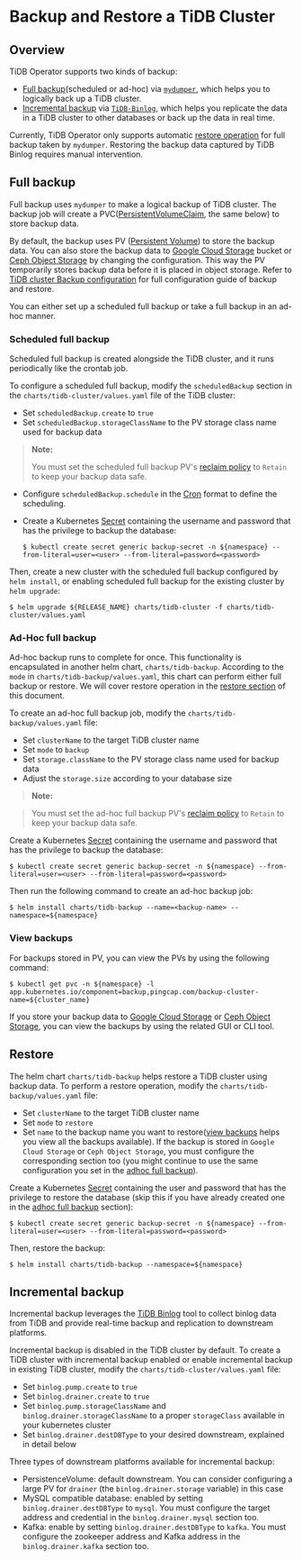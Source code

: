 # Backup and Restore a TiDB Cluster
## Overview

TiDB Operator supports two kinds of backup:

* [Full backup](#full-backup)(scheduled or ad-hoc) via [`mydumper`](https://www.pingcap.com/docs/dev/reference/tools/mydumper/), which helps you to logically back up a TiDB cluster.
* [Incremental backup](#incremental-backup) via [`TiDB-Binlog`](https://www.pingcap.com/docs/dev/reference/tools/tidb-binlog/overview/), which helps you replicate the data in a TiDB cluster to other databases or back up the data in real time.

Currently, TiDB Operator only supports automatic [restore operation](#restore) for full backup taken by `mydumper`. Restoring the backup data captured by TiDB Binlog requires manual intervention.

## Full backup

Full backup uses `mydumper` to make a logical backup of TiDB cluster. The backup job will create a PVC([PersistentVolumeClaim](https://kubernetes.io/docs/concepts/storage/persistent-volumes/#persistentvolumeclaims), the same below) to store backup data.

By default, the backup uses PV ([Persistent Volume](https://kubernetes.io/docs/concepts/storage/persistent-volumes/#persistent-volumes)) to store the backup data. You can also store the backup data to [Google Cloud Storage](https://cloud.google.com/storage/) bucket or [Ceph Object Storage](https://ceph.com/ceph-storage/object-storage/) by changing the configuration. This way the PV temporarily stores backup data before it is placed in object storage. Refer to [TiDB cluster Backup configuration](./references/tidb-backup-configuration.md) for full configuration guide of backup and restore.

You can either set up a scheduled full backup or take a full backup in an ad-hoc manner.

### Scheduled full backup

Scheduled full backup is created alongside the TiDB cluster, and it runs periodically like the crontab job.

To configure a scheduled full backup, modify the `scheduledBackup` section in the `charts/tidb-cluster/values.yaml` file of the TiDB cluster:

* Set `scheduledBackup.create` to `true`
* Set `scheduledBackup.storageClassName` to the PV storage class name used for backup data

> **Note:**
>
> You must set the scheduled full backup PV's [reclaim policy](https://kubernetes.io/docs/tasks/administer-cluster/change-pv-reclaim-policy) to `Retain` to keep your backup data safe.

* Configure `scheduledBackup.schedule` in the [Cron](https://en.wikipedia.org/wiki/Cron) format to define the scheduling.
* Create a Kubernetes [Secret](https://kubernetes.io/docs/concepts/configuration/secret/) containing the username and password that has the privilege to backup the database:

    ```shell
    $ kubectl create secret generic backup-secret -n ${namespace} --from-literal=user=<user> --from-literal=password=<password>
    ```

Then, create a new cluster with the scheduled full backup configured by `helm install`, or enabling scheduled full backup for the existing cluster by `helm upgrade`:

```shell
$ helm upgrade ${RELEASE_NAME} charts/tidb-cluster -f charts/tidb-cluster/values.yaml
```

### Ad-Hoc full backup

Ad-hoc backup runs to complete for once. This functionality is encapsulated in another helm chart, `charts/tidb-backup`. According to the `mode` in `charts/tidb-backup/values.yaml`, this chart can perform either full backup or restore. We will cover restore operation in the [restore section](#restore) of this document. 

To create an ad-hoc full backup job, modify the `charts/tidb-backup/values.yaml` file:

* Set `clusterName` to the target TiDB cluster name
* Set `mode` to `backup`
* Set `storage.className` to the PV storage class name used for backup data
* Adjust the `storage.size` according to your database size

> **Note:** 

> You must set the ad-hoc full backup PV's [reclaim policy](https://kubernetes.io/docs/tasks/administer-cluster/change-pv-reclaim-policy) to `Retain` to keep your backup data safe.

Create a Kubernetes [Secret](https://kubernetes.io/docs/concepts/configuration/secret/) containing the username and password that has the privilege to backup the database:

```shell
$ kubectl create secret generic backup-secret -n ${namespace} --from-literal=user=<user> --from-literal=password=<password>
```

Then run the following command to create an ad-hoc backup job:

```shell
$ helm install charts/tidb-backup --name=<backup-name> --namespace=${namespace}
```

### View backups

For backups stored in PV, you can view the PVs by using the following command:

```shell
$ kubectl get pvc -n ${namespace} -l app.kubernetes.io/component=backup,pingcap.com/backup-cluster-name=${cluster_name}
```

If you store your backup data to [Google Cloud Storage](https://cloud.google.com/storage/) or [Ceph Object Storage](https://ceph.com/ceph-storage/object-storage/), you can view the backups by using the related GUI or CLI tool.

## Restore

The helm chart `charts/tidb-backup` helps restore a TiDB cluster using backup data. To perform a restore operation, modify the `charts/tidb-backup/values.yaml` file:

* Set `clusterName` to the target TiDB cluster name
* Set `mode` to `restore`
* Set `name` to the backup name you want to restore([view backups](#view-backups) helps you view all the backups available). If the backup is stored in `Google Cloud Storage` or `Ceph Object Storage`, you must configure the corresponding section too (you might continue to use the same configuration you set in the [adhoc full backup](#ad-hoc-full-backup)).

Create a Kubernetes [Secret](https://kubernetes.io/docs/concepts/configuration/secret/) containing the user and password that has the privilege to restore the database (skip this if you have already created one in the [adhoc full backup](#ad-hoc-full-backup) section):

```shell
$ kubectl create secret generic backup-secret -n ${namespace} --from-literal=user=<user> --from-literal=password=<password>
```

Then, restore the backup:
```shell
$ helm install charts/tidb-backup --namespace=${namespace}
```

## Incremental backup

Incremental backup leverages the [TiDB Binlog](https://www.pingcap.com/docs/dev/reference/tools/tidb-binlog/overview/) tool to collect binlog data from TiDB and provide real-time backup and replication to downstream platforms.

Incremental backup is disabled in the TiDB cluster by default. To create a TiDB cluster with incremental backup enabled or enable incremental backup in existing TiDB cluster, modify the `charts/tidb-cluster/values.yaml` file:

* Set `binlog.pump.create` to `true`
* Set `binlog.drainer.create` to `true`
* Set `binlog.pump.storageClassName` and `binlog.drainer.storageClassName` to a proper `storageClass` available in your kubernetes cluster
* Set `binlog.drainer.destDBType` to your desired downstream, explained in detail below

Three types of downstream platforms available for incremental backup:

* PersistenceVolume: default downstream. You can consider configuring a large PV for `drainer` (the `binlog.drainer.storage` variable) in this case
* MySQL compatible database: enabled by setting `binlog.drainer.destDBType` to `mysql`. You must configure the target address and credential in the `binlog.drainer.mysql` section too.
* Kafka: enable by setting `binlog.drainer.destDBType` to `kafka`. You must configure the zookeeper address and Kafka address in the `binlog.drainer.kafka` section too.
